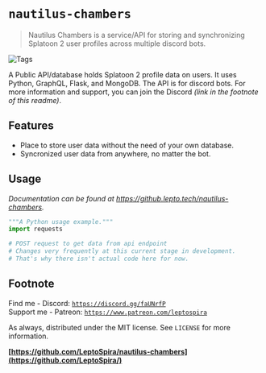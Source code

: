 # `nautilus-chambers`
> Nautilus Chambers is a service/API for storing and synchronizing Splatoon 2 user profiles across multiple discord bots.

![Tags][tag-image]

A Public API/database holds Splatoon 2 profile data on users. It uses Python, GraphQL, Flask, and MongoDB.
The API is for discord bots. For more information and support, you can join the Discord *(link in the footnote of this readme)*.

<!-- ![Header Image](header-image.png) -->

## Features
- Place to store user data without the need of your own database.
- Syncronized user data from anywhere, no matter the bot.

## Usage
_Documentation can be found at https://github.lepto.tech/nautilus-chambers._
```python
"""A Python usage example."""
import requests

# POST request to get data from api endpoint
# Changes very frequently at this current stage in development.
# That's why there isn't actual code here for now.
```
<!-- ![Example Output][example-output] -->

## Footnote
Find me - Discord: [`https://discord.gg/faUNrfP`](https://discord.gg/faUNrfP)   
Support me - Patreon: [`https://www.patreon.com/leptospira`](https://www.patreon.com/leptospira)  

As always, distributed under the MIT license. See `LICENSE` for more information.

**[https://github.com/LeptoSpira/nautilus-chambers](https://github.com/LeptoSpira/)**

<!-- Markdown link & img dfn's -->
[tag-image]: https://img.shields.io/github/license/LeptoSpira/nautilus-chambers.svg
[example-output]: https://github.com/LeptoSpira/nautilus-chambers/example-output.png
